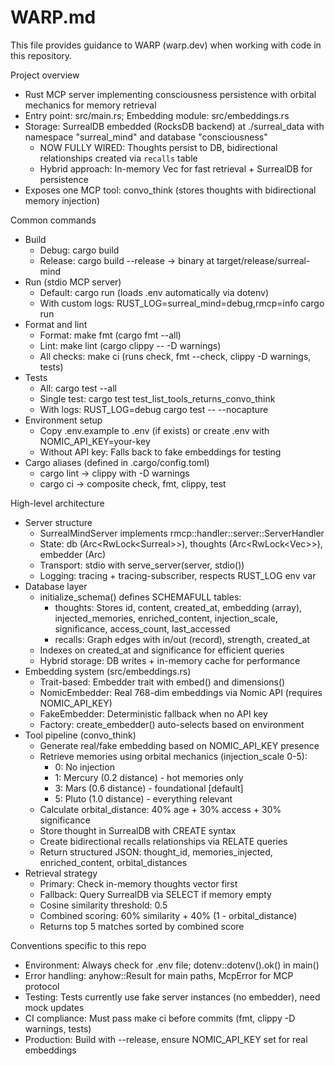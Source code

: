 # WARP.md

This file provides guidance to WARP (warp.dev) when working with code in this repository.

Project overview
- Rust MCP server implementing consciousness persistence with orbital mechanics for memory retrieval
- Entry point: src/main.rs; Embedding module: src/embeddings.rs
- Storage: SurrealDB embedded (RocksDB backend) at ./surreal_data with namespace "surreal_mind" and database "consciousness"
  - NOW FULLY WIRED: Thoughts persist to DB, bidirectional relationships created via `recalls` table
  - Hybrid approach: In-memory Vec<Thought> for fast retrieval + SurrealDB for persistence
- Exposes one MCP tool: convo_think (stores thoughts with bidirectional memory injection)

Common commands
- Build
  - Debug: cargo build
  - Release: cargo build --release  → binary at target/release/surreal-mind
- Run (stdio MCP server)
  - Default: cargo run (loads .env automatically via dotenv)
  - With custom logs: RUST_LOG=surreal_mind=debug,rmcp=info cargo run
- Format and lint
  - Format: make fmt  (cargo fmt --all)
  - Lint: make lint  (cargo clippy -- -D warnings)
  - All checks: make ci  (runs check, fmt --check, clippy -D warnings, tests)
- Tests
  - All: cargo test --all  
  - Single test: cargo test test_list_tools_returns_convo_think
  - With logs: RUST_LOG=debug cargo test -- --nocapture
- Environment setup
  - Copy .env.example to .env (if exists) or create .env with NOMIC_API_KEY=your-key
  - Without API key: Falls back to fake embeddings for testing
- Cargo aliases (defined in .cargo/config.toml)
  - cargo lint → clippy with -D warnings
  - cargo ci → composite check, fmt, clippy, test

High-level architecture  
- Server structure
  - SurrealMindServer implements rmcp::handler::server::ServerHandler
  - State: db (Arc<RwLock<Surreal<Db>>>), thoughts (Arc<RwLock<Vec<Thought>>>), embedder (Arc<dyn Embedder>)
  - Transport: stdio with serve_server(server, stdio())
  - Logging: tracing + tracing-subscriber, respects RUST_LOG env var
- Database layer
  - initialize_schema() defines SCHEMAFULL tables:
    - thoughts: Stores id, content, created_at, embedding (array<float>), injected_memories, enriched_content, injection_scale, significance, access_count, last_accessed
    - recalls: Graph edges with in/out (record<thoughts>), strength, created_at
  - Indexes on created_at and significance for efficient queries
  - Hybrid storage: DB writes + in-memory cache for performance
- Embedding system (src/embeddings.rs)
  - Trait-based: Embedder trait with embed() and dimensions()
  - NomicEmbedder: Real 768-dim embeddings via Nomic API (requires NOMIC_API_KEY)
  - FakeEmbedder: Deterministic fallback when no API key
  - Factory: create_embedder() auto-selects based on environment
- Tool pipeline (convo_think)
  - Generate real/fake embedding based on NOMIC_API_KEY presence
  - Retrieve memories using orbital mechanics (injection_scale 0-5):
    - 0: No injection  
    - 1: Mercury (0.2 distance) - hot memories only
    - 3: Mars (0.6 distance) - foundational [default]
    - 5: Pluto (1.0 distance) - everything relevant
  - Calculate orbital_distance: 40% age + 30% access + 30% significance
  - Store thought in SurrealDB with CREATE syntax
  - Create bidirectional recalls relationships via RELATE queries
  - Return structured JSON: thought_id, memories_injected, enriched_content, orbital_distances
- Retrieval strategy
  - Primary: Check in-memory thoughts vector first
  - Fallback: Query SurrealDB via SELECT if memory empty
  - Cosine similarity threshold: 0.5
  - Combined scoring: 60% similarity + 40% (1 - orbital_distance)
  - Returns top 5 matches sorted by combined score

Conventions specific to this repo
- Environment: Always check for .env file; dotenv::dotenv().ok() in main()
- Error handling: anyhow::Result for main paths, McpError for MCP protocol  
- Testing: Tests currently use fake server instances (no embedder), need mock updates
- CI compliance: Must pass make ci before commits (fmt, clippy -D warnings, tests)
- Production: Build with --release, ensure NOMIC_API_KEY set for real embeddings
